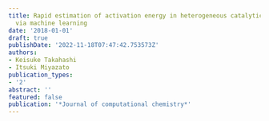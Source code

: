 ```yaml
---
title: Rapid estimation of activation energy in heterogeneous catalytic reactions
  via machine learning
date: '2018-01-01'
draft: true
publishDate: '2022-11-18T07:47:42.753573Z'
authors:
- Keisuke Takahashi
- Itsuki Miyazato
publication_types:
- '2'
abstract: ''
featured: false
publication: '*Journal of computational chemistry*'
---
```


